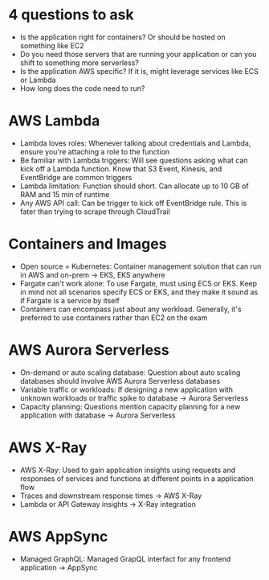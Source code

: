 # 4 questions to ask

- Is the application right for containers? Or should be hosted on something like EC2
- Do you need those servers that are running your application or can you shift to something more serverless?
- Is the application AWS specific? If it is, might leverage services like ECS or Lambda
- How long does the code need to run?

# AWS Lambda

- Lambda loves roles: Whenever talking about credentials and Lambda, ensure you're attaching a role to the function
- Be familiar with Lambda triggers: Will see questions asking what can kick off a Lambda function. Know that S3 Event, Kinesis, and EventBridge are common triggers
- Lambda limitation: Function should short. Can allocate up to 10 GB of RAM and 15 min of runtime
- Any AWS API call: Can be trigger to kick off EventBridge rule. This is fater than trying to scrape through CloudTrail

# Containers and Images

- Open source = Kubernetes: Container management solution that can run in AWS and on-prem -> EKS, EKS anywhere
- Fargate can't work alone: To use Fargate, must using ECS or EKS. Keep in mind not all scenarios specify ECS or EKS, and they make it sound as if Fargate is a service by itself
-  Containers can encompass just about any workload. Generally, it's preferred to use containers rather than EC2 on the exam

# AWS Aurora Serverless

- On-demand or auto scaling database: Question about auto scaling databases should involve AWS Aurora Serverless databases
- Variable traffic or workloads: If designing a new application with unknown workloads or traffic spike to database -> Aurora Serverless
- Capacity planning: Questions mention capacity planning for a new application with database -> Aurora Serverless

# AWS X-Ray

- AWS X-Ray: Used to gain application insights using requests and responses of services and functions at different points in a application flow
- Traces and downstream response times -> AWS X-Ray
- Lambda or API Gateway insights -> X-Ray integration

# AWS AppSync

- Managed GraphQL: Managed GrapQL interfact for any frontend application -> AppSync